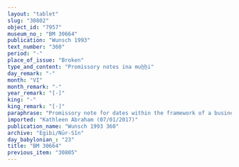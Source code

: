 ```yaml
---
layout: "tablet"
slug: "30802"
object_id: "7957"
museum_no_: "BM 30664"
publication: "Wunsch 1993"
text_number: "360"
period: "-"
place_of_issue: "Broken"
type_and_content: "Promissory notes ina muẖẖi"
day_remark: "-"
month: "VI"
month_remark: "-"
year_remark: "[-]"
king: "-"
king_remark: "[-]"
paraphrase: "Promissory note for dates within the framework of a business partnership (<em>harrānu</em>). Fragmentary.<br /> <strong>B</strong> owes a broken amount of dates to <strong>A<sub>1</sub></strong> and <strong>A<sub>2</sub></strong>, to be delivered in Ta&scaron;rīt (VII). They are what <strong>C</strong> invested in the business partnership (<em>harrānu</em>). Names of 2 witnesses and the scribe: Nab&ucirc;-zēru-ukīn/&Scaron;ulāya//Lūṣi-ana-nūr-Marduk.<br /> &nbsp;<br /> <strong>A<sub>1 </sub></strong>= Madān-&scaron;umu-iddin/Zēria//Nabāya; <strong>A<sub>2 </sub></strong>= Nab&ucirc;-u&scaron;allim/Īnia; <strong>B </strong>= [name is broken off]; <strong>C </strong>= Iddin-Marduk"
imported: "Kathleen Abraham (07/01/2017)"
publication_name: "Wunsch 1993 360"
archive: "Egibi/Nūr-Sîn"
day_babylonian_: "23"
title: "BM 30664"
previous_item: "30805"
---
```

